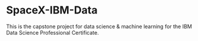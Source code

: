 # SpaceX-IBM-Data
This is the capstone project for data science &amp; machine learning for the IBM Data Science Professional Certificate.
